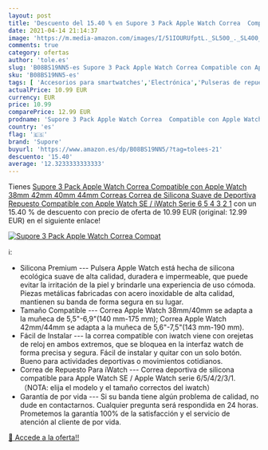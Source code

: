 ```yaml
---
layout: post
title: 'Descuento del 15.40 % en Supore 3 Pack Apple Watch Correa  Compat'
date: 2021-04-14 21:14:37
image: 'https://m.media-amazon.com/images/I/51IOURUfptL._SL500_._SL400_.jpg'
comments: true
category: ofertas
author: 'tole.es'
slug: 'B08BS19NN5-es Supore 3 Pack Apple Watch Correa Compatible con Apple...'
sku: 'B08BS19NN5-es'
tags: [ 'Accesorios para smartwatches','Electrónica','Pulseras de repuesto para smartwatches','Tecnología para vestir','apple','supore', ]
actualPrice: 10.99 EUR
currency: EUR
price: 10.99
comparePrice: 12.99 EUR
prodname: 'Supore 3 Pack Apple Watch Correa  Compatible con Apple Watch 38mm 42mm 40mm 44mm Correas  Correa de Silicona Suave de Deportiva Repuesto Compatible con Apple Watch SE / iWatch Serie 6 5 4 3 2 1'
country: 'es'
flag: '🇪🇸'
brand: 'Supore'
buyurl: 'https://www.amazon.es/dp/B08BS19NN5/?tag=tolees-21'
descuento: '15.40'
average: '12.3233333333333'
---
```


Tienes [Supore 3 Pack Apple Watch Correa  Compatible con Apple Watch 38mm 42mm 40mm 44mm Correas  Correa de Silicona Suave de Deportiva Repuesto Compatible con Apple Watch SE / iWatch Serie 6 5 4 3 2 1](https://www.amazon.es/dp/B08BS19NN5/?tag=tolees-21) con un 15.40 % de descuento con precio de oferta de 10.99 EUR (original: 12.99 EUR) en el siguiente enlace!

[![Supore 3 Pack Apple Watch Correa  Compat](https://m.media-amazon.com/images/I/51IOURUfptL._SL500_._SL400_.jpg)](https://www.amazon.es/dp/B08BS19NN5/?tag=tolees-21)

ℹ️:

- Silicona Premium --- Pulsera Apple Watch está hecha de silicona ecológica suave de alta calidad, duradera e impermeable, que puede evitar la irritación de la piel y brindarle una experiencia de uso cómoda. Piezas metálicas fabricadas con acero inoxidable de alta calidad, mantienen su banda de forma segura en su lugar.
- Tamaño Compatible --- Correa Apple Watch 38mm/40mm se adapta a la muñeca de 5,5"-6,9"(140 mm-175 mm); Correa Apple Watch 42mm/44mm se adapta a la muñeca de 5,6"-7,5"(143 mm-190 mm).
- Fácil de Instalar --- la correa compatible con iwatch viene con orejetas de reloj en ambos extremos, que se bloquea en la interfaz watch de forma precisa y segura. Fácil de instalar y quitar con un solo botón. Bueno para actividades deportivas o movimientos cotidianos.
- Correa de Repuesto Para iWatch --- Correa deportiva de silicona compatible para Apple Watch SE / Apple Watch serie 6/5/4/2/3/1.（NOTA: elija el modelo y el tamaño correctos del iwatch）
- Garantía de por vida --- Si su banda tiene algún problema de calidad, no dude en contactarnos. Cualquier pregunta será respondida en 24 horas. Prometemos la garantía 100% de la satisfacción y el servicio de atención al cliente de por vida.

[🛒 Accede a la oferta!!](https://www.amazon.es/dp/B08BS19NN5/?tag=tolees-21)
